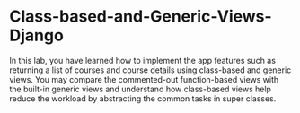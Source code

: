 # Class-based-and-Generic-Views-Django
In this lab, you have learned how to implement the app features such as returning a list of courses and course details using class-based and generic views. You may compare the commented-out function-based views with the built-in generic views and understand how class-based views help reduce the workload by abstracting the common tasks in super classes.
